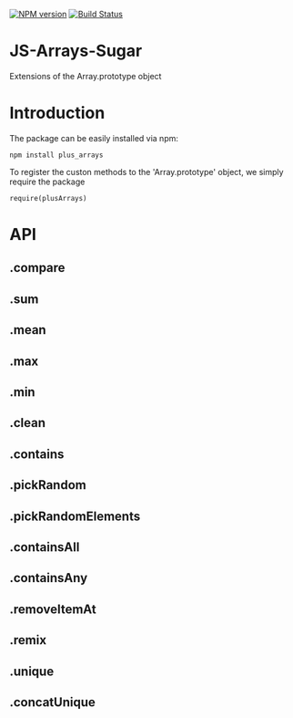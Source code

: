 [![NPM version](https://badge.fury.io/js/plus_arrays.svg)](http://badge.fury.io/js/plus_arrays)
[![Build Status](https://travis-ci.org/Planeshifter/plusArrays.js.svg?branch=master)](https://travis-ci.org/Planeshifter/plusArrays.js)

JS-Arrays-Sugar
===============

Extensions of the Array.prototype object

# Introduction

The package can be easily installed via npm:

```
npm install plus_arrays
```

To register the custon methods to the 'Array.prototype' object, we simply require the package

```
require(plusArrays)
```

# API

## .compare

## .sum

## .mean

## .max

## .min

## .clean

## .contains

## .pickRandom

## .pickRandomElements

## .containsAll

## .containsAny

## .removeItemAt

## .remix

## .unique

## .concatUnique
